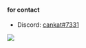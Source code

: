 #### for contact



- Discord: [cankat#7331](https://discord.com/users/893607275716038727)



![](https://komarev.com/ghpvc/?username=cankatx)



